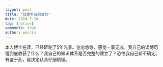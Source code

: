 ```yaml
---
layout: post
title: "创建本站的目的"
date: 2024-7-20
tag: [notice]
comments: true
author: weirio
---
```


本人博士在读，已经蹉跎了5年光景。忽忽悠悠，感觉一事无成。我自己的读博历程到底收获了什么？我自己的知识体系是否完整的建立了？恐怕我自己都不确定。有鉴于此，我决定认真仔细梳理。

<!-- more -->